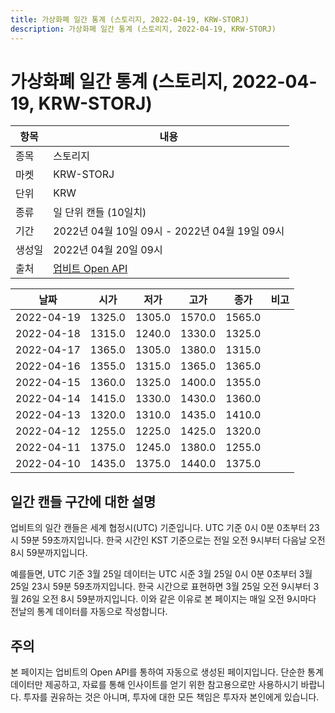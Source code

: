 ```yaml
---
title: 가상화폐 일간 통계 (스토리지, 2022-04-19, KRW-STORJ)
description: 가상화폐 일간 통계 (스토리지, 2022-04-19, KRW-STORJ)
---
```



가상화폐 일간 통계 (스토리지, 2022-04-19, KRW-STORJ)
===

|항목|내용|
|--|--|
|종목|스토리지|
|마켓|KRW-STORJ|
|단위|KRW|
|종류|일 단위 캔들 (10일치)|
|기간|2022년 04월 10일 09시 - 2022년 04월 19일 09시|
|생성일|2022년 04월 20일 09시|
|출처|[업비트 Open API](https://docs.upbit.com)|


|날짜|시가|저가|고가|종가|비고|
|--|--|--|--|--|--|
|2022-04-19|1325.0|1305.0|1570.0|1565.0|    |
|2022-04-18|1315.0|1240.0|1330.0|1325.0|    |
|2022-04-17|1365.0|1305.0|1380.0|1315.0|    |
|2022-04-16|1355.0|1315.0|1365.0|1365.0|    |
|2022-04-15|1360.0|1325.0|1400.0|1355.0|    |
|2022-04-14|1415.0|1330.0|1430.0|1360.0|    |
|2022-04-13|1320.0|1310.0|1435.0|1410.0|    |
|2022-04-12|1255.0|1225.0|1425.0|1320.0|    |
|2022-04-11|1375.0|1245.0|1380.0|1255.0|    |
|2022-04-10|1435.0|1375.0|1440.0|1375.0|    |


일간 캔들 구간에 대한 설명
---


업비트의 일간 캔들은 세계 협정시(UTC) 기준입니다. 
UTC 기준 0시 0분 0초부터 23시 59분 59초까지입니다. 
한국 시간인 KST 기준으로는 전일 오전 9시부터 다음날 오전 8시 59분까지입니다. 


예를들면, UTC 기준 3월 25일 데이터는 UTC 시준 3월 25일 0시 0분 0초부터 3월 25일 23시 59분 59초까지입니다. 
한국 시간으로 표현하면 3월 25일 오전 9시부터 3월 26일 오전 8시 59분까지입니다. 
이와 같은 이유로 본 페이지는 매일 오전 9시마다 전날의 통계 데이터를 자동으로 작성합니다. 


주의
---


본 페이지는 업비트의 Open API를 통하여 자동으로 생성된 페이지입니다. 
단순한 통계 데이터만 제공하고, 자료를 통해 인사이트를 얻기 위한 참고용으로만 사용하시기 바랍니다. 
투자를 권유하는 것은 아니며, 투자에 대한 모든 책임은 투자자 본인에게 있습니다. 

